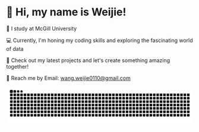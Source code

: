 # 👋 Hi, my name is Weijie!

📕 I study at McGill University

💻 Currently, I'm honing my coding skills and exploring the fascinating world of data

🚀 Check out my latest projects and let's create something amazing together! 

📧 Reach me by Email: [wang.weijie0110@gmail.com](wang.weijie0110@gmail.com)

<div>
  <img alt="snake eating my contributions" src="https://raw.githubusercontent.com/iam-weijie/iam-weijie/output/github-contribution-grid-snake.svg" />
</div>
